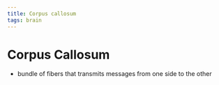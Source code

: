 ```yaml
---
title: Corpus callosum
tags: brain
---
```


# Corpus Callosum
- bundle of fibers that transmits messages from one side to the other








